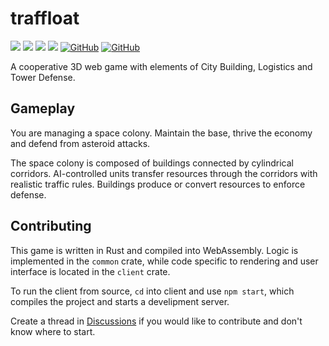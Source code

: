 # traffloat

[![](https://github.com/traffloat/traffloat/actions/workflows/ci.yml/badge.svg?branch=master)](https://github.com/traffloat/traffloat/actions/workflows/ci.yml)
[![](https://github.com/traffloat/traffloat/actions/workflows/client.yml/badge.svg?branch=master)](https://traffloat.github.io/master)
[![](https://github.com/traffloat/traffloat/actions/workflows/docs.yml/badge.svg?branch=master)](https://traffloat.github.io/api/master/traffloat)
[![](http://img.shields.io/badge/tech-stack-0690fa.svg?style=flat)](https://stackshare.io/sof3/traffloat)
[![GitHub](https://img.shields.io/github/last-commit/SOF3/serde-iter)](https://github.com/SOF3/serde-iter)
[![GitHub](https://img.shields.io/github/stars/SOF3/serde-iter?style=social)](https://github.com/SOF3/serde-iter)

A cooperative 3D web game with elements of City Building, Logistics and Tower Defense.

## Gameplay
You are managing a space colony.
Maintain the base, thrive the economy and defend from asteroid attacks.

The space colony is composed of buildings
connected by cylindrical corridors.
AI-controlled units transfer resources through the corridors
with realistic traffic rules.
Buildings produce or convert resources to enforce defense.

## Contributing
This game is written in Rust and compiled into WebAssembly.
Logic is implemented in the `common` crate,
while code specific to rendering and user interface is located in the `client` crate.

To run the client from source, `cd` into client and use `npm start`,
which compiles the project and starts a develipment server.

Create a thread in [Discussions](https://github.com/SOF3/traffloat/discussions)
if you would like to contribute and don't know where to start.
